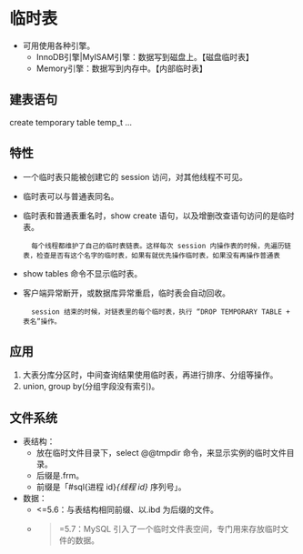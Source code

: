 # 临时表
- 可用使用各种引擎。
    - InnoDB引擎|MyISAM引擎：数据写到磁盘上。【磁盘临时表】
    - Memory引擎：数据写到内存中。【内部临时表】

## 建表语句
create temporary table temp_t ... 

## 特性
- 一个临时表只能被创建它的 session 访问，对其他线程不可见。
- 临时表可以与普通表同名。
- 临时表和普通表重名时，show create 语句，以及增删改查语句访问的是临时表。

        每个线程都维护了自己的临时表链表。这样每次 session 内操作表的时候，先遍历链表，检查是否有这个名字的临时表，如果有就优先操作临时表，如果没有再操作普通表
- show tables 命令不显示临时表。
- 客户端异常断开，或数据库异常重启，临时表会自动回收。

        session 结束的时候，对链表里的每个临时表，执行 “DROP TEMPORARY TABLE + 表名”操作。

## 应用
1. 大表分库分区时，中间查询结果使用临时表，再进行排序、分组等操作。
2. union, group by(分组字段没有索引)。

## 文件系统
- 表结构：
    - 放在临时文件目录下，select @@tmpdir 命令，来显示实例的临时文件目录。
    - 后缀是.frm。
    - 前缀是「#sql{进程 id}_{线程 id}_ 序列号」。
- 数据：
    - <=5.6：与表结构相同前缀、以.ibd 为后缀的文件。
    - >=5.7：MySQL 引入了一个临时文件表空间，专门用来存放临时文件的数据。